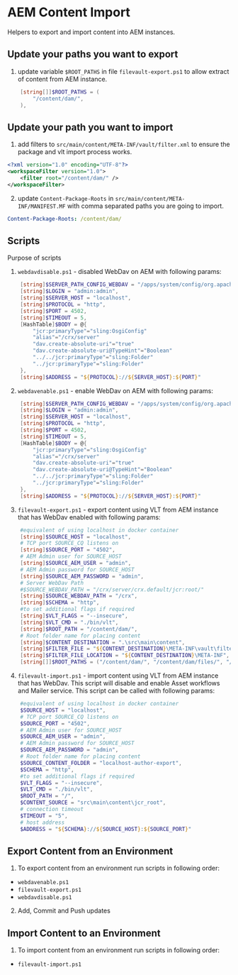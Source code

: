 # AEM Content Import

Helpers to export and import content into AEM instances.

## Update your paths you want to export

1. update variable `$ROOT_PATHS` in file `filevault-export.ps1` to allow extract of content from AEM instance. 

```powershell
    [string[]]$ROOT_PATHS = (
        "/content/dam/",
    ),
```

## Update your path you want to import

1. add filters to `src/main/content/META-INF/vault/filter.xml` to ensure the package and vlt import process works. 

```xml
<?xml version="1.0" encoding="UTF-8"?>
<workspaceFilter version="1.0">
    <filter root="/content/dam/" />
</workspaceFilter>
```

2. update `Content-Package-Roots` in `src/main/content/META-INF/MANIFEST.MF` with comma separated paths you are going to import.

```yaml
Content-Package-Roots: /content/dam/
```

## Scripts

Purpose of scripts

1. `webdavdisable.ps1` - disabled WebDav on AEM with following params:

```powershell
    [string]$SERVER_PATH_CONFIG_WEBDAV = "/apps/system/config/org.apache.sling.jcr.davex.impl.servlets.SlingDavExServlet",
    [string]$LOGIN = "admin:admin",
    [string]$SERVER_HOST = "localhost",
    [string]$PROTOCOL = "http",
    [string]$PORT = 4502,
    [string]$TIMEOUT = 5,
    [HashTable]$BODY = @{
        "jcr:primaryType"="sling:OsgiConfig"
        "alias"="/crx/server"
        "dav.create-absolute-uri"="true"
        "dav.create-absolute-uri@TypeHint"="Boolean"
        "../../jcr:primaryType"="sling:Folder"
        "../jcr:primaryType"="sling:Folder"
    },
    [string]$ADDRESS = "${PROTOCOL}://${SERVER_HOST}:${PORT}"
```

2. `webdavenable.ps1` - enable WebDav on AEM with following params:

```powershell
    [string]$SERVER_PATH_CONFIG_WEBDAV = "/apps/system/config/org.apache.sling.jcr.davex.impl.servlets.SlingDavExServlet",
    [string]$LOGIN = "admin:admin",
    [string]$SERVER_HOST = "localhost",
    [string]$PROTOCOL = "http",
    [string]$PORT = 4502,
    [string]$TIMEOUT = 5,
    [HashTable]$BODY = @{
        "jcr:primaryType"="sling:OsgiConfig"
        "alias"="/crx/server"
        "dav.create-absolute-uri"="true"
        "dav.create-absolute-uri@TypeHint"="Boolean"
        "../../jcr:primaryType"="sling:Folder"
        "../jcr:primaryType"="sling:Folder"
    },
    [string]$ADDRESS = "${PROTOCOL}://${SERVER_HOST}:${PORT}"
```

3. `filevault-export.ps1` - export content using VLT from AEM instance that has WebDav enabled with following params:

```powershell
    #equivalent of using localhost in docker container
    [string]$SOURCE_HOST = "localhost",
    # TCP port SOURCE_CQ listens on
    [string]$SOURCE_PORT = "4502",
    # AEM Admin user for SOURCE_HOST
    [string]$SOURCE_AEM_USER = "admin",
    # AEM Admin password for SOURCE_HOST
    [string]$SOURCE_AEM_PASSWORD = "admin",
    # Server WebDav Path
    #$SOURCE_WEBDAV_PATH = "/crx/server/crx.default/jcr:root/"
    [string]$SOURCE_WEBDAV_PATH = "/crx",
    [string]$SCHEMA = "http",
    #to set additional flags if required
    [string]$VLT_FLAGS = "--insecure",
    [string]$VLT_CMD = "./bin/vlt",
    [string]$ROOT_PATH = "/content/dam/",
    # Root folder name for placing content
    [string]$CONTENT_DESTINATION = ".\src\main\content",
    [string]$FILTER_FILE = "${CONTENT_DESTINATION}\META-INF\vault\filter.xml",
    [string]$FILTER_FILE_LOCATION = "${CONTENT_DESTINATION}\META-INF",
    [string[]]$ROOT_PATHS = ("/content/dam/", "/content/dam/files/", "/content/dam/images/")
```
    
4. `filevault-import.ps1` - import content using VLT from AEM instance that has WebDav. This script will disable and enable Asset workflows and Mailer service. This script can be called with following params:

```powershell
    #equivalent of using localhost in docker container
    $SOURCE_HOST = "localhost",
    # TCP port SOURCE_CQ listens on
    $SOURCE_PORT = "4502",
    # AEM Admin user for SOURCE_HOST
    $SOURCE_AEM_USER = "admin",
    # AEM Admin password for SOURCE_HOST
    $SOURCE_AEM_PASSWORD = "admin",
    # Root folder name for placing content
    $SOURCE_CONTENT_FOLDER = "localhost-author-export",
    $SCHEMA = "http",
    #to set additional flags if required
    $VLT_FLAGS = "--insecure", 
    $VLT_CMD = "./bin/vlt",
    $ROOT_PATH = "/",
    $CONTENT_SOURCE = "src\main\content\jcr_root",
    # connection timeout
    $TIMEOUT = "5",
    # host address
    $ADDRESS = "${SCHEMA}://${SOURCE_HOST}:${SOURCE_PORT}"
```

## Export Content from an Environment

1. To export content from an environment run scripts in following order:

* `webdavenable.ps1`
* `filevault-export.ps1` 
* `webdavdisable.ps1`

2. Add, Commit and Push updates

## Import Content to an Environment 

1. To import content from an environment run scripts in following order:

* `filevault-import.ps1` 
